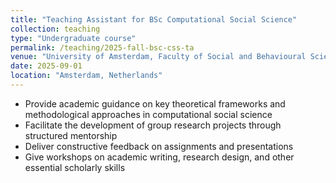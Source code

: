 ```yaml
---
title: "Teaching Assistant for BSc Computational Social Science"
collection: teaching
type: "Undergraduate course"
permalink: /teaching/2025-fall-bsc-css-ta
venue: "University of Amsterdam, Faculty of Social and Behavioural Sciences"
date: 2025-09-01
location: "Amsterdam, Netherlands"
---
```


- Provide academic guidance on key theoretical frameworks and methodological approaches in computational social science  
- Facilitate the development of group research projects through structured mentorship  
- Deliver constructive feedback on assignments and presentations  
- Give workshops on academic writing, research design, and other essential scholarly skills
